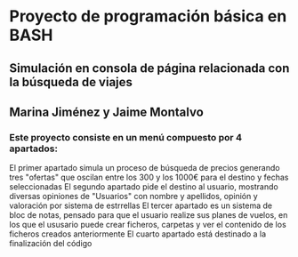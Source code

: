 # Proyecto de programación básica en BASH
## Simulación en consola de página relacionada con la búsqueda de viajes 
## Marina Jiménez y Jaime Montalvo


### Este proyecto consiste en un menú compuesto por 4 apartados:
 El primer apartado simula un proceso de búsqueda de precios generando tres "ofertas" que oscilan entre los 300 y los 1000€ para el destino y fechas seleccionadas
 El segundo apartado pide el destino al usuario, mostrando diversas opiniones de "Usuarios" con nombre y apellidos, opinión y valoración por sistema de estrrellas
 El tercer apartado es un sistema de bloc de notas, pensado para que el usuario realize sus planes de vuelos, en los que el ususario puede crear ficheros, carpetas y ver el contenido de los ficheros creados anteriormente
 El cuarto apartado está destinado a la finalización del código

